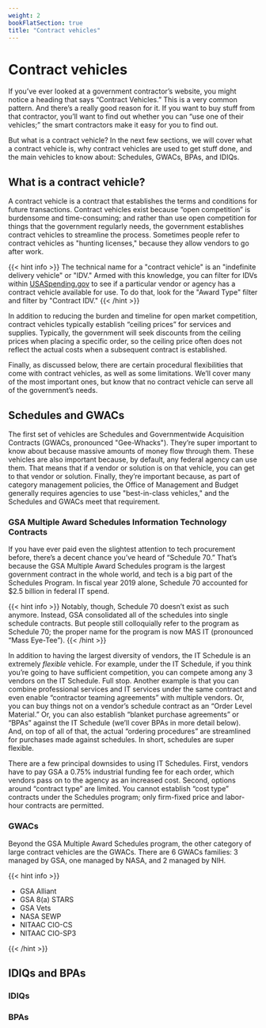 ```yaml
---
weight: 2
bookFlatSection: true
title: "Contract vehicles"
---
```


# Contract vehicles

If you’ve ever looked at a government contractor’s website, you might notice a heading that says “Contract Vehicles.” This is a very common pattern. And there’s a really good reason for it. If you want to buy stuff from that contractor, you’ll want to find out whether you can “use one of their vehicles;” the smart contractors make it easy for you to find out.

But what is a contract vehicle? In the next few sections, we will cover what a contract vehicle is, why contract vehicles are used to get stuff done, and the main vehicles to know about: Schedules, GWACs, BPAs, and IDIQs.

## What is a contract vehicle?

A contract vehicle is a contract that establishes the terms and conditions for future transactions. Contract vehicles exist because “open competition” is burdensome and time-consuming; and rather than use open competition for things that the government regularly needs, the government establishes contract vehicles to streamline the process. Sometimes people refer to contract vehicles as "hunting licenses," because they allow vendors to go after work.

{{< hint info >}}
The technical name for a "contract vehicle" is an "indefinite delivery vehicle" or "IDV." Armed with this knowledge, you can filter for IDVs within [USASpending.gov](https://www.usaspending.gov/search/) to see if a particular vendor or agency has a contract vehicle available for use. To do that, look for the "Award Type" filter and filter by "Contract IDV."
{{< /hint >}}

In addition to reducing the burden and timeline for open market competition, contract vehicles typically establish “ceiling prices” for services and supplies. Typically, the government will seek discounts from the ceiling prices when placing a specific order, so the ceiling price often does not reflect the actual costs when a subsequent contract is established.

Finally, as discussed below, there are certain procedural flexibilities that come with contract vehicles, as well as some limitations. We’ll cover many of the most important ones, but know that no contract vehicle can serve all of the government’s needs.

## Schedules and GWACs

The first set of vehicles are Schedules and Governmentwide Acquisition Contracts (GWACs, pronounced "Gee-Whacks"). They’re super important to know about because massive amounts of money flow through them. These vehicles are also important because, by default, any federal agency can use them. That means that if a vendor or solution is on that vehicle, you can get to that vendor or solution. Finally, they’re important because, as part of category management policies, the Office of Management and Budget generally requires agencies to use "best-in-class vehicles," and the Schedules and GWACs meet that requirement.

### GSA Multiple Award Schedules Information Technology Contracts

If you have ever paid even the slightest attention to tech procurement before, there’s a decent chance you’ve heard of “Schedule 70.” That’s because the GSA Multiple Award Schedules program is the largest government contract in the whole world, and tech is a big part of the Schedules Program. In fiscal year 2019 alone, Schedule 70 accounted for $2.5 billion in federal IT spend.

{{< hint info >}}
Notably, though, Schedule 70 doesn’t exist as such anymore. Instead, GSA consolidated all of the schedules into single schedule contracts. But people still colloquially refer to the program as Schedule 70; the proper name for the program is now MAS IT (pronounced “Mass Eye-Tee”).
{{< /hint >}}

In addition to having the largest diversity of vendors, the IT Schedule is an extremely _flexible_ vehicle. For example, under the IT Schedule, if you think you’re going to have sufficient competition, you can compete among any 3 vendors on the IT Schedule. Full stop. Another example is that you can combine professional services and IT services under the same contract and even enable “contractor teaming agreements” with multiple vendors. Or, you can buy things not on a vendor’s schedule contract as an “Order Level Material.” Or, you can also establish “blanket purchase agreements” or “BPAs” against the IT Schedule (we’ll cover BPAs in more detail below). And, on top of all of that, the actual “ordering procedures” are streamlined for purchases made against schedules. In short, schedules are super flexible.

There are a few principal downsides to using IT Schedules. First, vendors have to pay GSA a 0.75% industrial funding fee for each order, which vendors pass on to the agency as an increased cost. Second, options around “contract type” are limited. You cannot establish “cost type” contracts under the Schedules program; only firm-fixed price and labor-hour contracts are permitted.

### GWACs

Beyond the GSA Multiple Award Schedules program, the other category of large contract vehicles are the GWACs. There are 6 GWACs families: 3 managed by GSA, one managed by NASA, and 2 managed by NIH.

{{< hint info >}}

- GSA Alliant
- GSA 8(a) STARS
- GSA Vets
- NASA SEWP
- NITAAC CIO-CS
- NITAAC CIO-SP3

{{< /hint >}}

## IDIQs and BPAs

### IDIQs

### BPAs
